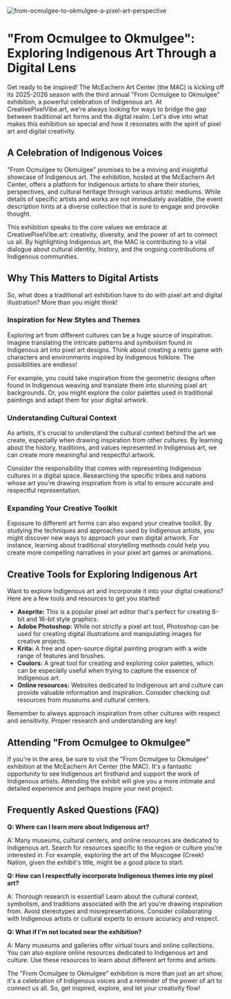 ![from-ocmulgee-to-okmulgee-a-pixel-art-perspective](https://images.pexels.com/photos/33341543/pexels-photo-33341543.jpeg?auto=compress&cs=tinysrgb&fit=crop&h=627&w=1200)

# "From Ocmulgee to Okmulgee": Exploring Indigenous Art Through a Digital Lens

Get ready to be inspired! The McEachern Art Center (the MAC) is kicking off its 2025-2026 season with the third annual "From Ocmulgee to Okmulgee" exhibition, a powerful celebration of Indigenous art. At CreativePixelVibe.art, we're always looking for ways to bridge the gap between traditional art forms and the digital realm. Let's dive into what makes this exhibition so special and how it resonates with the spirit of pixel art and digital creativity.

## A Celebration of Indigenous Voices

"From Ocmulgee to Okmulgee" promises to be a moving and insightful showcase of Indigenous art. The exhibition, hosted at the McEachern Art Center, offers a platform for Indigenous artists to share their stories, perspectives, and cultural heritage through various artistic mediums. While details of specific artists and works are not immediately available, the event description hints at a diverse collection that is sure to engage and provoke thought.

This exhibition speaks to the core values we embrace at CreativePixelVibe.art: creativity, diversity, and the power of art to connect us all. By highlighting Indigenous art, the MAC is contributing to a vital dialogue about cultural identity, history, and the ongoing contributions of Indigenous communities.

## Why This Matters to Digital Artists

So, what does a traditional art exhibition have to do with pixel art and digital illustration? More than you might think!

### Inspiration for New Styles and Themes

Exploring art from different cultures can be a huge source of inspiration. Imagine translating the intricate patterns and symbolism found in Indigenous art into pixel art designs. Think about creating a retro game with characters and environments inspired by Indigenous folklore. The possibilities are endless!

For example, you could take inspiration from the geometric designs often found in Indigenous weaving and translate them into stunning pixel art backgrounds. Or, you might explore the color palettes used in traditional paintings and adapt them for your digital artwork. 

### Understanding Cultural Context

As artists, it's crucial to understand the cultural context behind the art we create, especially when drawing inspiration from other cultures. By learning about the history, traditions, and values represented in Indigenous art, we can create more meaningful and respectful artwork.

Consider the responsibility that comes with representing Indigenous cultures in a digital space. Researching the specific tribes and nations whose art you're drawing inspiration from is vital to ensure accurate and respectful representation.

### Expanding Your Creative Toolkit

Exposure to different art forms can also expand your creative toolkit. By studying the techniques and approaches used by Indigenous artists, you might discover new ways to approach your own digital artwork. For instance, learning about traditional storytelling methods could help you create more compelling narratives in your pixel art games or animations.

## Creative Tools for Exploring Indigenous Art

Want to explore Indigenous art and incorporate it into your digital creations? Here are a few tools and resources to get you started:

*   **Aseprite:** This is a popular pixel art editor that's perfect for creating 8-bit and 16-bit style graphics.
*   **Adobe Photoshop:** While not strictly a pixel art tool, Photoshop can be used for creating digital illustrations and manipulating images for creative projects.
*   **Krita:** A free and open-source digital painting program with a wide range of features and brushes.
*   **Coolors:** A great tool for creating and exploring color palettes, which can be especially useful when trying to capture the essence of Indigenous art.
*   **Online resources:** Websites dedicated to Indigenous art and culture can provide valuable information and inspiration. Consider checking out resources from museums and cultural centers.

Remember to always approach inspiration from other cultures with respect and sensitivity. Proper research and understanding are key!

## Attending "From Ocmulgee to Okmulgee"

If you're in the area, be sure to visit the "From Ocmulgee to Okmulgee" exhibition at the McEachern Art Center (the MAC). It's a fantastic opportunity to see Indigenous art firsthand and support the work of Indigenous artists. Attending the exhibit will give you a more intimate and detailed experience and perhaps inspire your next project.

## Frequently Asked Questions (FAQ)

**Q: Where can I learn more about Indigenous art?**

A: Many museums, cultural centers, and online resources are dedicated to Indigenous art. Search for resources specific to the region or culture you're interested in. For example, exploring the art of the Muscogee (Creek) Nation, given the exhibit's title, might be a good place to start.

**Q: How can I respectfully incorporate Indigenous themes into my pixel art?**

A: Thorough research is essential! Learn about the cultural context, symbolism, and traditions associated with the art you're drawing inspiration from. Avoid stereotypes and misrepresentations. Consider collaborating with Indigenous artists or cultural experts to ensure accuracy and respect.

**Q: What if I'm not located near the exhibition?**

A: Many museums and galleries offer virtual tours and online collections. You can also explore online resources dedicated to Indigenous art and culture. Use these resources to learn about different art forms and artists.

The "From Ocmulgee to Okmulgee" exhibition is more than just an art show; it's a celebration of Indigenous voices and a reminder of the power of art to connect us all. So, get inspired, explore, and let your creativity flow!
